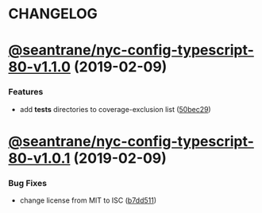 # CHANGELOG

# [@seantrane/nyc-config-typescript-80-v1.1.0](https://github.com/seantrane/nyc-config/compare/@seantrane/nyc-config-typescript-80-v1.0.1...@seantrane/nyc-config-typescript-80-v1.1.0) (2019-02-09)


### Features

* add __tests__ directories to coverage-exclusion list ([50bec29](https://github.com/seantrane/nyc-config/commit/50bec29))

# [@seantrane/nyc-config-typescript-80-v1.0.1](https://github.com/seantrane/nyc-config/compare/@seantrane/nyc-config-typescript-80-v1.0.0...@seantrane/nyc-config-typescript-80-v1.0.1) (2019-02-09)


### Bug Fixes

* change license from MIT to ISC ([b7dd511](https://github.com/seantrane/nyc-config/commit/b7dd511))
